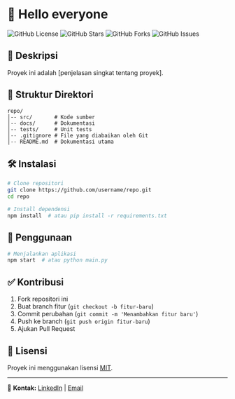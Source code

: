 # 📌 Hello everyone

![GitHub License](https://img.shields.io/github/license/username/repo)
![GitHub Stars](https://img.shields.io/github/stars/username/repo)
![GitHub Forks](https://img.shields.io/github/forks/username/repo)
![GitHub Issues](https://img.shields.io/github/issues/username/repo)

## 🚀 Deskripsi
Proyek ini adalah [penjelasan singkat tentang proyek].

## 📂 Struktur Direktori
```
repo/
│-- src/       # Kode sumber
│-- docs/      # Dokumentasi
│-- tests/     # Unit tests
│-- .gitignore # File yang diabaikan oleh Git
│-- README.md  # Dokumentasi utama
```

## 🛠️ Instalasi
```sh
# Clone repositori
git clone https://github.com/username/repo.git
cd repo

# Install dependensi
npm install  # atau pip install -r requirements.txt
```

## 🚀 Penggunaan
```sh
# Menjalankan aplikasi
npm start  # atau python main.py
```

## ✅ Kontribusi
1. Fork repositori ini
2. Buat branch fitur (`git checkout -b fitur-baru`)
3. Commit perubahan (`git commit -m 'Menambahkan fitur baru'`)
4. Push ke branch (`git push origin fitur-baru`)
5. Ajukan Pull Request

## 📄 Lisensi
Proyek ini menggunakan lisensi [MIT](LICENSE).

---

🔗 **Kontak:** [LinkedIn](https://linkedin.com/in/revalin-amalia-0302a4285?utm_source=share&utm_campaign=share_via&utm_content=profile&utm_medium=android_app ) | [Email](mailto:blank@gmail.com)
